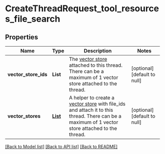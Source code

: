 # CreateThreadRequest_tool_resources_file_search
## Properties

| Name | Type | Description | Notes |
|------------ | ------------- | ------------- | -------------|
| **vector\_store\_ids** | **List** | The [vector store](/docs/api-reference/vector-stores/object) attached to this thread. There can be a maximum of 1 vector store attached to the thread.  | [optional] [default to null] |
| **vector\_stores** | [**List**](CreateAssistantRequest_tool_resources_file_search_vector_stores_inner.md) | A helper to create a [vector store](/docs/api-reference/vector-stores/object) with file_ids and attach it to this thread. There can be a maximum of 1 vector store attached to the thread.  | [optional] [default to null] |

[[Back to Model list]](../README.md#documentation-for-models) [[Back to API list]](../README.md#documentation-for-api-endpoints) [[Back to README]](../README.md)

